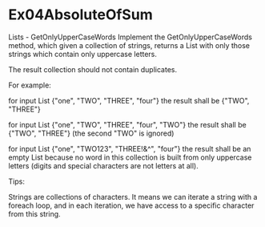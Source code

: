 # Ex04AbsoluteOfSum
Lists - GetOnlyUpperCaseWords
Implement the GetOnlyUpperCaseWords method, which given a collection of strings, returns a List with only those strings which contain only uppercase letters.

The result collection should not contain duplicates.

For example:

for input List {"one", "TWO", "THREE", "four"} the result shall be {"TWO", "THREE"}

for input List {"one", "TWO", "THREE", "four", "TWO"} the result shall be {"TWO", "THREE"} (the second "TWO" is ignored)

for input List {"one", "TWO123", "THREE!&^", "four"} the result shall be an empty List because no word in this collection is built from only uppercase letters (digits and special characters are not letters at all).

Tips:

Strings are collections of characters. It means we can iterate a string with a foreach loop, and in each iteration, we have access to a specific character from this string.